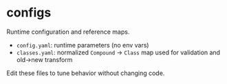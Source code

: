 ﻿# configs

Runtime configuration and reference maps.

- `config.yaml`: runtime parameters (no env vars)
- `classes.yaml`: normalized `Compound` → `Class` map used for validation and old→new transform

Edit these files to tune behavior without changing code.

